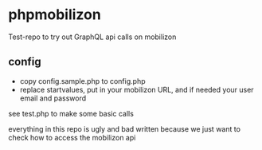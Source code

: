 # phpmobilizon
Test-repo to try out GraphQL api calls on mobilizon

## config
- copy config.sample.php to config.php
- replace startvalues, put in your mobilizon URL, and if needed your user email and password

see test.php to make some basic calls

everything in this repo is ugly and bad written because we just want to check how to access the mobilizon api


